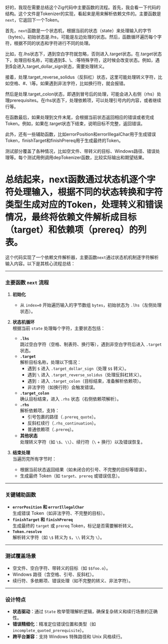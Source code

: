 好的，我现在需要总结这个Zig代码中主要函数的流程。首先，我会看一下代码的结构。这个文件是Tokenizer的实现，看起来是用来解析依赖文件的。主要函数是`next`，它返回下一个Token。

首先，`next`函数是一个状态机，根据当前的状态（state）来处理输入的字节（bytes）。初始状态是.lhs，可能是左边处理的状态。然后，函数循环遍历每个字符，根据不同的状态和字符进行不同的处理。

比如，在.lhs状态下，遇到空白字符就忽略，否则进入.target状态。在.target状态下，处理目标名称，可能遇到$、\、:等特殊字符，这时候会改变状态。例如，遇到$会进入.target_dollar_sign状态，需要处理转义。

接着，处理.target_reverse_solidus（反斜杠）状态，这里可能处理转义字符，比如空格、#、\等。如果遇到非法字符，比如换行符，就会报错。

然后是处理.target_colon状态，即遇到冒号后的处理，可能会进入右侧（rhs）处理prerequisites。在rhs状态下，处理依赖项，可以处理引号内的内容，或者继续行等。

在函数最后，如果处理到文件末尾，会根据当前状态返回相应的错误或者完成Token。例如，如果在.target状态下结束，说明目标不完整，返回错误。

此外，还有一些辅助函数，比如errorPosition和errorIllegalChar用于生成错误Token，finishTarget和finishPrereq用于生成最终的Token。

测试部分覆盖了各种情况，比如空文件、带转义的目标、Windows路径、错误处理等。每个测试用例调用depTokenizer函数，比较实际输出和期望结果。

总结起来，next函数通过状态机逐个字符处理输入，根据不同的状态转换和字符类型生成对应的Token，处理转义和错误情况，最终将依赖文件解析成目标（target）和依赖项（prereq）的列表。
================================================
这个代码实现了一个依赖文件解析器，主要函数`next`通过状态机机制逐字符解析输入内容。以下是其核心流程总结：

---

### **主要函数 `next` 流程**
1. **初始化**  
   - 从 `index=0` 开始遍历输入的字节数组 `bytes`，初始状态为 `.lhs`（左侧处理状态）。

2. **状态机循环**  
   根据当前 `state` 处理每个字符，主要状态包括：
   - **`.lhs`**  
     跳过空白字符（空格、制表符、换行等），遇到非空白字符后进入 `.target` 状态。
   - **`.target`**  
     解析目标名称，处理以下情况：
     - 遇到 `$` 进入 `.target_dollar_sign`（处理 `$$` 转义）。
     - 遇到 `\` 进入 `.target_reverse_solidus`（处理反斜杠转义）。
     - 遇到 `:` 进入 `.target_colon`（目标结束，准备解析依赖项）。
     - 非法字符（如换行符）会触发错误。
   - **`.target_colon`**  
     确认目标结束，进入 `.rhs` 状态（右侧依赖项解析）。
   - **`.rhs`**  
     解析依赖项，支持：
     - 引号包裹的路径（`.prereq_quote`）。
     - 反斜杠续行（`.rhs_continuation`）。
     - 普通依赖项（`.prereq`）。
   - **其他状态**  
     处理转义字符（如 `\$`、`\\`）、续行符（`\` + 换行）以及错误恢复。

3. **结束处理**  
   当遍历完所有字节时：
   - 根据当前状态返回结果（如未闭合的引号、不完整的目标等错误）。
   - 生成最终 Token（如 `target`、`prereq` 或错误信息）。

---

### **关键辅助函数**
- **`errorPosition` 和 `errorIllegalChar`**  
  生成错误 Token（如非法字符、不完整的目标）。
- **`finishTarget` 和 `finishPrereq`**  
  生成最终的 `target` 或 `prereq` Token，标记是否需要解析转义。
- **`Token.resolve`**  
  解析转义字符（如 `\$` 转义为 `$`，`\\` 转义为 `\`）。

---

### **测试覆盖场景**
- 空文件、空白字符、带转义的目标（如 `$$foo.o`）。
- Windows 路径（含空格、引号、反斜杠）。
- 续行符、多依赖项、错误处理（如不完整的转义、非法字符）。

---

### **设计特点**
- **状态驱动**：通过 `State` 枚举管理解析逻辑，确保复杂转义和续行场景的正确性。
- **错误精细化**：精准定位错误位置和类型（如 `incomplete_quoted_prerequisite`）。
- **跨平台兼容**：支持 Windows 特殊路径和 Unix 风格续行。